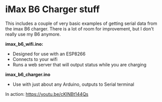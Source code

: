 # iMax B6 Charger stuff

This includes a couple of very basic examples of getting serial data from the imax B6 charger.
There is a lot of room for improvement, but I don't really use my B6 anymore.

**imax_b6_wifi.ino:**   
 * Designed for use with an ESP8266
 * Connects to your wifi
 * Runs a web server that will output status while you are charging
 
**imax_b6_charger.ino**
 * Use with just about any Arduino, outputs to Serial terminal


In action:
https://youtu.be/cKINBt144Qs